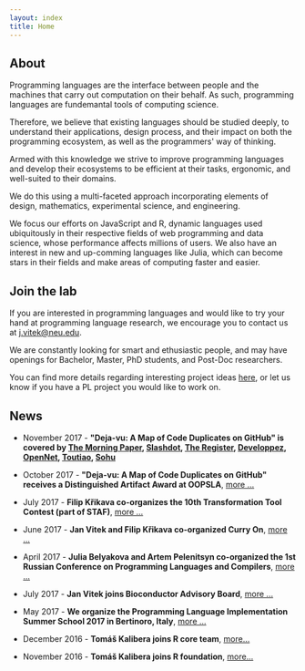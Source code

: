 ```yaml
---
layout: index
title: Home
---
```


## About

Programming languages are the interface between people and the machines that
carry out computation on their behalf. As such, programming languages are
fundemantal tools of computing science. 

Therefore, we believe that existing languages should be studied deeply, to
understand their applications, design process, and their impact on both the
programming ecosystem, as well as the programmers' way of thinking. 

Armed with this knowledge we strive to improve programming languages and
develop their ecosystems to be efficient at their tasks, ergonomic, and
well-suited to their domains. 

We do this using a multi-faceted approach incorporating elements of design,
mathematics, experimental science, and engineering.

We focus our efforts on JavaScript and R, dynamic languages used ubiquitously
in their respective fields of web programming and data science, whose
performance affects millions of users. We also have an interest in new and
up-comming languages like Julia, which can become stars in their fields and
make areas of computing faster and easier.

## Join the lab

If you are interested in programming languages and would like to try your hand
at programming language research, we encourage you to contact us at
[j.vitek@neu.edu](mailto:j.vitek@neu.edu).

We are constantly looking for smart and ethusiastic people, and may have
openings for Bachelor, Master, PhD students, and Post-Doc researchers.

You can find more details regarding interesting project ideas
[here](student-projects.html), or let us know if you have a PL project you
would like to work on.

## News

<!-- 2019 -->

<!--
- April 2019 - 
  **Jan Vitek, Paley Li, Ryan Culpepper, and Artem Pelenitsyn co-organize ETAPS 2019**,
  [more ...](https://conf.researchr.org/committee/etaps-2019/etaps-2019-organizing-committee/)
-->

<!-- 2018 -->

<!--
- November 2018 - 
  **Guido Chari co-organizes META'18 : Workshop on Meta-Programming Techniques and Reflection (part of SPLASH)**,
  [more ...](https://2018.splashcon.org/track/meta-2018/)

- November 2018 - 
  **Jan Vitek, Filip Křikava, Paley Li, and Konrad Siek co-organize SPLASH**,
  [more ...](https://2018.splashcon.org/committee/splash-2018-organizing-committee)

- July 2018 - 
  **Artem Pelenitsyn co-organizes the 2nd International Workshop on Machine Learning techniques for Programming Languages (co-located with ECOOP)**,
  [more ...](https://conf.researchr.org/track/ecoop-issta-2018/ML4PL-2018-papers/)

- July 2018 -
  **Julia Belyakova co-organizes the ECOOP and ISSTA Doctoral Symposium**,
  [more ...](https://conf.researchr.org/track/ecoop-issta-2018/ecoop-issta-2018-doctoral-symposium/)

- July 2018 -
  **Jan Vitek and Filip Křikava co-organize Curry On**,
  [more ...](http://curry-on.org/2018/)

- June 2018 - 
  **Filip Křikava co-organizes the 11th Transformation Tool Contest (part of STAF)**,
  [more ...](https://www.transformation-tool-contest.eu/)
-->

<!-- 2017 -->
- November 2017 - 
  **"Deja-vu: A Map of Code Duplicates on GitHub" is covered by 
  [The Morning Paper](https://blog.acolyer.org/2017/11/20/dejavu-a-map-of-code-duplicates-on-github/), 
  [Slashdot](https://developers.slashdot.org/story/17/11/23/2352233/more-than-half-of-github-is-duplicate-code-researchers-find), 
  [The Register](https://www.theregister.co.uk/2017/11/21/github_duplicate_code/), 
  [Developpez](https://www.developpez.com/actu/175363/GitHub-des-chercheurs-estiment-que-plus-de-la-moitie-des-codes-ecrits-en-Java-Python-C-Cplusplus-et-JavaScript-sont-dupliques/), 
  [OpenNet](https://www.opennet.ru/opennews/art.shtml?num=47596),
  [Toutiao](https://www.toutiao.com/a6491879685222302221/), 
  [Sohu](http://www.sohu.com/a/206363660_114760)**

- October 2017 -
  **"Deja-vu: A Map of Code Duplicates on GitHub" receives a Distinguished Artifact Award at OOPSLA**,
  [more ...](http://mondego.ics.uci.edu/projects/dejavu/)

- July 2017 - 
  **Filip Křikava co-organizes the 10th Transformation Tool Contest (part of STAF)**,
  [more ...](https://www.transformation-tool-contest.eu/2017/)

- June 2017 -
  **Jan Vitek and Filip Křikava co-organized Curry On**,
  [more ...](http://curry-on.org/2018/)

- April 2017 -
  **Julia Belyakova and Artem Pelenitsyn co-organized the 1st Russian Conference on Programming Languages and Compilers**,
  [more ...](http://plc.sfedu.ru/)

- July 2017 -
  **Jan Vitek joins Bioconductor Advisory Board**,
  [more ...](https://www.bioconductor.org/about/advisory-board/)

- May 2017 - 
  **We organize the Programming Language Implementation Summer School 2017 in Bertinoro, Italy**,
  [more ...](https://prl-prg-ss.github.io.)

<!-- 2016 -->

- December 2016 - 
  **Tomáš Kalibera joins R core team**,
  [more...](https://stat.ethz.ch/pipermail/r-announce/2016/000610.html) 

- November 2016 - 
  **Tomáš Kalibera joins R foundation**,
  [more...](https://stat.ethz.ch/pipermail/r-announce/2016/000609.html) 
